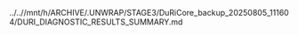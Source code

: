 ../..//mnt/h/ARCHIVE/.UNWRAP/STAGE3/DuRiCore_backup_20250805_111604/DURI_DIAGNOSTIC_RESULTS_SUMMARY.md